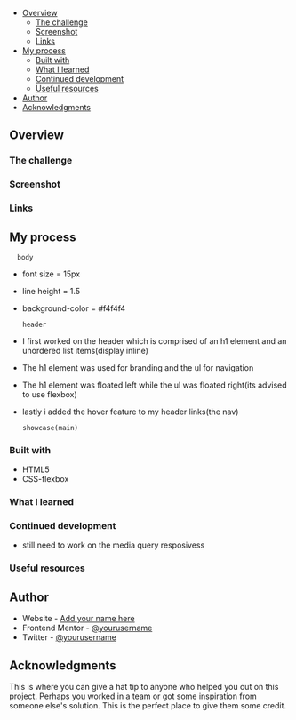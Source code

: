 - [Overview](#overview)
  - [The challenge](#the-challenge)
  - [Screenshot](#screenshot)
  - [Links](#links)
- [My process](#my-process)
  - [Built with](#built-with)
  - [What I learned](#what-i-learned)
  - [Continued development](#continued-development)
  - [Useful resources](#useful-resources)
- [Author](#author)
- [Acknowledgments](#acknowledgments)

## Overview

### The challenge

### Screenshot

### Links

## My process
      body
- font size = 15px
- line height = 1.5
- background-color = #f4f4f4 

      header
- I first worked on the header which is comprised of an h1 element and an unordered list items(display inline)
- The h1 element was used for branding and the ul for navigation
- The h1 element was floated left while the ul was floated right(its advised to use flexbox)
- lastly i added the hover feature to my header links(the nav)

      showcase(main)

### Built with
- HTML5
- CSS-flexbox

### What I learned

### Continued development
- still need to work on the media query resposivess
### Useful resources

## Author

- Website - [Add your name here](https://www.your-site.com)
- Frontend Mentor - [@yourusername](https://www.frontendmentor.io/profile/yourusername)
- Twitter - [@yourusername](https://www.twitter.com/yourusername)

## Acknowledgments

This is where you can give a hat tip to anyone who helped you out on this project. Perhaps you worked in a team or got some inspiration from someone else's solution. This is the perfect place to give them some credit.
